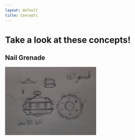 ```yaml
---
layout: default
title: Concepts
---
```


# Take a look at these concepts!

## Nail Grenade
<img src="test_concept.jpg" width="300">
